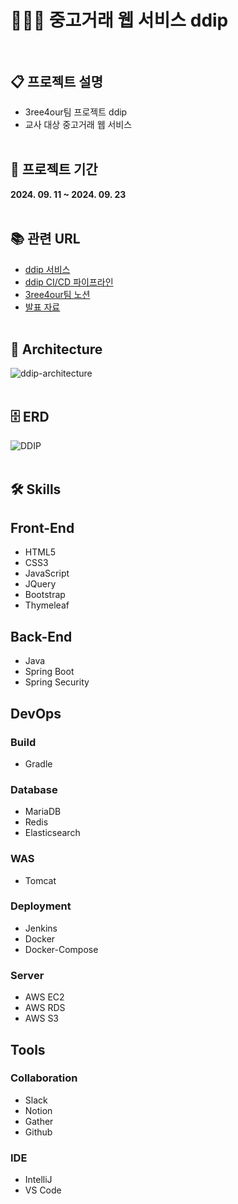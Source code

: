 # 👨🏻‍🏫 중고거래 웹 서비스 ddip<br><br>

## 📋 프로젝트 설명
- 3ree4our팀 프로젝트 ddip
- 교사 대상 중고거래 웹 서비스
  <br><br>

## 📅 프로젝트 기간
<b>2024. 09. 11 ~ 2024. 09. 23</b>
<br><br>

## 📚 관련 URL

- [ddip 서비스](https://ddip.info)
- [ddip CI/CD 파이프라인](http://hyobin-jenkins.duckdns.org:8080/job/ddip)
- [3ree4our팀 노션](https://gravel-clematis-b77.notion.site/3ree-4our-123e9acc4e8b4c9f9e34614efa250024?pvs=4)
- [발표 자료](https://www.canva.com/design/DAGRX3AHAIE/sniLGnINkZEH0tThU1yccw/edit)
  <br><br>

## 🗼 Architecture
![ddip-architecture](https://github.com/user-attachments/assets/cf9ad473-5990-4265-88f3-9552dc694e91)
<br><br>

## 🗄️ ERD
![DDIP](https://github.com/user-attachments/assets/4a5842ab-5e50-44ae-bf43-71bfc1483b41)
<br><br>

## 🛠️ Skills

## Front-End

- HTML5
- CSS3
- JavaScript
- JQuery
- Bootstrap
- Thymeleaf
  <br>

## Back-End
- Java
- Spring Boot
- Spring Security
  <br>

## DevOps

### Build
- Gradle

### Database
- MariaDB
- Redis
- Elasticsearch

### WAS
- Tomcat

### Deployment
- Jenkins
- Docker
- Docker-Compose

### Server
- AWS EC2
- AWS RDS
- AWS S3
  <br>

## Tools

### Collaboration
- Slack
- Notion
- Gather
- Github

### IDE
- IntelliJ
- VS Code
